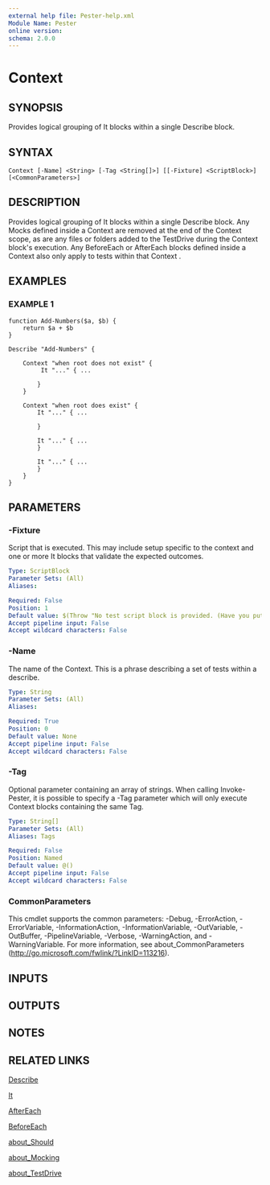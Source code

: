 ```yaml
---
external help file: Pester-help.xml
Module Name: Pester
online version:
schema: 2.0.0
---
```


# Context

## SYNOPSIS

Provides logical grouping of It blocks within a single Describe block.

## SYNTAX

```
Context [-Name] <String> [-Tag <String[]>] [[-Fixture] <ScriptBlock>] [<CommonParameters>]
```

## DESCRIPTION

Provides logical grouping of It blocks within a single Describe block.
Any Mocks defined inside a Context are removed at the end of the Context scope,
as are any files or folders added to the TestDrive during the Context block's
execution.
Any BeforeEach or AfterEach blocks defined inside a Context also only
apply to tests within that Context .

## EXAMPLES

### EXAMPLE 1

```
function Add-Numbers($a, $b) {
    return $a + $b
}

Describe "Add-Numbers" {

    Context "when root does not exist" {
         It "..." { ...

        }
    }

    Context "when root does exist" {
        It "..." { ...

        }

        It "..." { ...
        }

        It "..." { ...
        }
    }
}
```

## PARAMETERS

### -Fixture

Script that is executed.
This may include setup specific to the context and one or more It blocks that validate the expected outcomes.

```yaml
Type: ScriptBlock
Parameter Sets: (All)
Aliases:

Required: False
Position: 1
Default value: $(Throw "No test script block is provided. (Have you put the open curly brace on the next line?)")
Accept pipeline input: False
Accept wildcard characters: False
```

### -Name

The name of the Context.
This is a phrase describing a set of tests within a describe.

```yaml
Type: String
Parameter Sets: (All)
Aliases:

Required: True
Position: 0
Default value: None
Accept pipeline input: False
Accept wildcard characters: False
```

### -Tag

Optional parameter containing an array of strings.
When calling Invoke-Pester,
it is possible to specify a -Tag parameter which will only execute Context blocks
containing the same Tag.

```yaml
Type: String[]
Parameter Sets: (All)
Aliases: Tags

Required: False
Position: Named
Default value: @()
Accept pipeline input: False
Accept wildcard characters: False
```

### CommonParameters
This cmdlet supports the common parameters: -Debug, -ErrorAction, -ErrorVariable, -InformationAction, -InformationVariable, -OutVariable, -OutBuffer, -PipelineVariable, -Verbose, -WarningAction, and -WarningVariable. For more information, see about_CommonParameters (http://go.microsoft.com/fwlink/?LinkID=113216).

## INPUTS

## OUTPUTS

## NOTES

## RELATED LINKS

[Describe](Describe.md)

[It](It.md)

[AfterEach](AfterEach.md)

[BeforeEach](BeforeEach.md)

[about_Should](about_Should.md)

[about_Mocking](about_Mocking.md)

[about_TestDrive](about_TestDrive.md)

